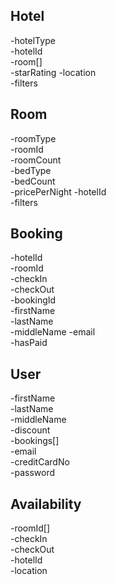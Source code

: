  Hotel      
------------
-hotelType  
-hotelId    
-room[]     
-starRating 
-location   
-filters    

 Room          
---------------
-roomType      
-roomId        
-roomCount     
-bedType       
-bedCount      
-pricePerNight 
-hotelId       
-filters       

 Booking    
------------
-hotelId    
-roomId     
-checkIn    
-checkOut   
-bookingId  
-firstName  
-lastName   
-middleName 
-email      
-hasPaid    

 User            
-----------------
-firstName       
-lastName        
-middleName      
-discount        
-bookings[]      
-email           
-creditCardNo    
-password        

Availability
------------
-roomId[]   
-checkIn    
-checkOut   
-hotelId    
-location   

